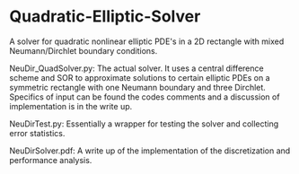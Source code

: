 # Quadratic-Elliptic-Solver
A solver for quadratic nonlinear elliptic PDE's in a 2D rectangle with mixed Neumann/Dirchlet boundary conditions.


NeuDir_QuadSolver.py: 
The actual solver. It uses a central difference scheme and SOR to approximate solutions to certain elliptic PDEs on a symmetric rectangle
with one Neumann boundary and three Dirchlet. Specifics of input can be found the codes comments and a discussion of implementation is
in the write up.

NeuDirTest.py:
Essentially a wrapper for testing the solver and collecting error statistics. 

NeuDirSolver.pdf:
A write up of the implementation of the discretization and performance analysis.
